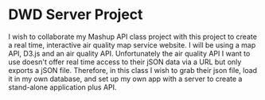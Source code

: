 DWD Server Project
=========

I wish to collaborate my Mashup API class project with this project to create a real time, interactive air quality map service website. I will be using a map API, D3.js and an air quality API. Unfortunately the air quality API I want to use doesn't offer real time access to their jSON data via a URL but only exports a jSON file. Therefore, in this class I wish to grab their json file, load it in my own database, and set up my own app with a server to create a stand-alone application plus API.
